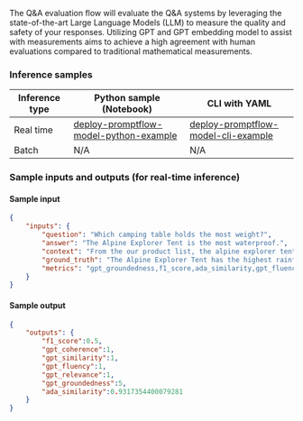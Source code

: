 The Q&A evaluation flow will evaluate the Q&A systems by leveraging the state-of-the-art Large Language Models (LLM) to measure the quality and safety of your responses. Utilizing GPT and GPT embedding model to assist with measurements aims to achieve a high agreement with human evaluations compared to traditional mathematical measurements.


### Inference samples

Inference type|Python sample (Notebook)|CLI with YAML
|--|--|--|
Real time|<a href="https://github.com/microsoft/promptflow/blob/pm/3p-inside-materials/docs/media/deploy-to-aml-code/sdk/deploy.ipynb" target="_blank">deploy-promptflow-model-python-example</a>|<a href="https://github.com/microsoft/promptflow/blob/pm/3p-inside-materials/docs/go-to-production/deploy-to-aml-code.md" target="_blank">deploy-promptflow-model-cli-example</a>
Batch | N/A | N/A

### Sample inputs and outputs (for real-time inference)

#### Sample input
```json
{
    "inputs": {
        "question": "Which camping table holds the most weight?",
        "answer": "The Alpine Explorer Tent is the most waterproof.",
        "context": "From the our product list, the alpine explorer tent is the most waterproof. The Adventure Dining Tabbe has higher weight.",
        "ground_truth": "The Alpine Explorer Tent has the highest rainfly waterproof rating at 3000m",
        "metrics": "gpt_groundedness,f1_score,ada_similarity,gpt_fluency,gpt_coherence,gpt_similarity,gpt_relevance"
    }
}
```

#### Sample output
```json
{
    "outputs": {      
        "f1_score":0.5,
        "gpt_coherence":1,
        "gpt_similarity":1,
        "gpt_fluency":1,
        "gpt_relevance":1,
        "gpt_groundedness":5,
        "ada_similarity":0.9317354400079281
    }
}
```